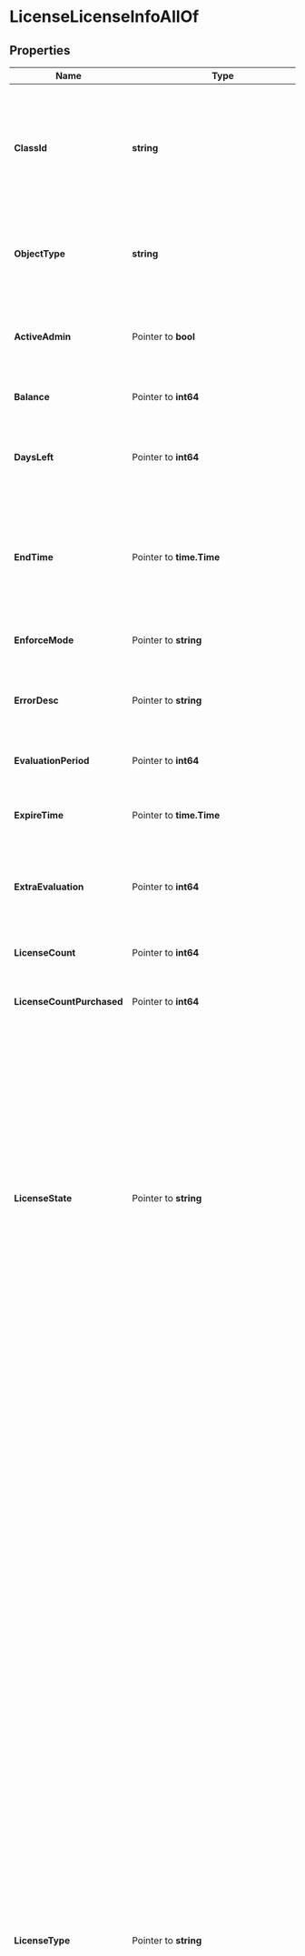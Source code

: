 # LicenseLicenseInfoAllOf

## Properties

Name | Type | Description | Notes
------------ | ------------- | ------------- | -------------
**ClassId** | **string** | The fully-qualified name of the instantiated, concrete type. This property is used as a discriminator to identify the type of the payload when marshaling and unmarshaling data. | [default to "license.LicenseInfo"]
**ObjectType** | **string** | The fully-qualified name of the instantiated, concrete type. The value should be the same as the &#39;ClassId&#39; property. | [default to "license.LicenseInfo"]
**ActiveAdmin** | Pointer to **bool** | The license administrative state. Set this property to &#39;true&#39; to activate the license entitlements. | [optional] [readonly] 
**Balance** | Pointer to **int64** | The total balance we have for licenses. | [optional] [readonly] 
**DaysLeft** | Pointer to **int64** | The number of days left for licenseState to stay in TrialPeriod or OutOfCompliance state. | [optional] [readonly] 
**EndTime** | Pointer to **time.Time** | The date and time when the trial period expires. The value of the &#39;endTime&#39; property is set when the account enters the TrialPeriod or OutOfCompliance state. | [optional] [readonly] 
**EnforceMode** | Pointer to **string** | The entitlement mode reported by Cisco Smart Software Manager. | [optional] [readonly] 
**ErrorDesc** | Pointer to **string** | The detailed error message when there is any error related to this licensing entitlement. | [optional] [readonly] 
**EvaluationPeriod** | Pointer to **int64** | The default Trial or Grace period customer is entitled to. | [optional] 
**ExpireTime** | Pointer to **time.Time** | The date and time when the next expiration time of license subscription. | [optional] [readonly] 
**ExtraEvaluation** | Pointer to **int64** | The number of days the trial Trial or Grace period is extended. The trial or grace period can be extended once. | [optional] 
**LicenseCount** | Pointer to **int64** | The total number of license consumed in the Intersight account. | [optional] [readonly] 
**LicenseCountPurchased** | Pointer to **int64** | The total number of license purchased from cisco. | [optional] [readonly] 
**LicenseState** | Pointer to **string** | The license state defined by Intersight. The value may be one of NotLicensed, TrialPeriod, OutOfCompliance, Compliance, GraceExpired, or TrialExpired. * &#x60;NotLicensed&#x60; - The license token is neither activated nor registered. * &#x60;GraceExpired&#x60; - The license grace period has expired. * &#x60;TrialPeriod&#x60; - The 90 days of trial period. * &#x60;OutOfCompliance&#x60; - The license is out of compliance. * &#x60;Compliance&#x60; - The license is in compliance. * &#x60;TrialExpired&#x60; - The trial period of 90 days has expired. | [optional] [readonly] [default to "NotLicensed"]
**LicenseType** | Pointer to **string** | The name of the Intersight license entitlement. For example, this property may be set to &#39;Essential&#39;. * &#x60;Base&#x60; - Base as a License type. It is default license type. * &#x60;Essential&#x60; - Essential as a License type. * &#x60;Standard&#x60; - Standard as a License type. * &#x60;Advantage&#x60; - Advantage as a License type. * &#x60;Premier&#x60; - Premier as a License type. * &#x60;IWO-Essential&#x60; - IWO-Essential as a License type. * &#x60;IWO-Advantage&#x60; - IWO-Advantage as a License type. * &#x60;IWO-Premier&#x60; - IWO-Premier as a License type. * &#x60;IKS-Advantage&#x60; - IKS-Advantage as a License type. * &#x60;INC-Premier-1GFixed&#x60; - Premier 1G Fixed license tier for Intersight Nexus Cloud. * &#x60;INC-Premier-10GFixed&#x60; - Premier 10G Fixed license tier for Intersight Nexus Cloud. * &#x60;INC-Premier-100GFixed&#x60; - Premier 100G Fixed license tier for Intersight Nexus Cloud. * &#x60;INC-Premier-Mod4Slot&#x60; - Premier Modular 4 slot license tier for Intersight Nexus Cloud. * &#x60;INC-Premier-Mod8Slot&#x60; - Premier Modular 8 slot license tier for Intersight Nexus Cloud. * &#x60;INC-Premier-D2OpsFixed&#x60; - Premier D2Ops fixed license tier for Intersight Nexus Cloud. * &#x60;INC-Premier-D2OpsMod&#x60; - Premier D2Ops modular license tier for Intersight Nexus Cloud. * &#x60;IntersightTrial&#x60; - Virtual dummy license type to indicate trial. Used for UI display of trial mode Intersight tiers. * &#x60;IWOTrial&#x60; - Virtual dummy license type to indicate trial. Used for UI display of trial mode IKS tiers. * &#x60;IKSTrial&#x60; - Virtual dummy license type to indicate trial. Used for UI display of trial mode IWO tiers. * &#x60;INCTrial&#x60; - Virtual dummy license type to indicate trial. Used for UI display of trial mode Nexus tiers. | [optional] [readonly] [default to "Base"]
**NetSubstitution** | Pointer to **int64** | The total number of substituted licenses added or removed. | [optional] [readonly] 
**StartTime** | Pointer to **time.Time** | The date and time when the licenseState entered the TrialPeriod or OutOfCompliance state. | [optional] [readonly] 
**SubscriptionId** | Pointer to **string** | The id of license subscription. | [optional] [readonly] 
**SubstitutedLicense** | Pointer to [**[]LicenseSubstituteLicense**](LicenseSubstituteLicense.md) |  | [optional] 
**TrialAdmin** | Pointer to **bool** | The administrative state of the trial license. When the LicenseState is set to &#39;NotLicensed&#39;, &#39;trialAdmin&#39; can be set to true to start the trial period, i.e. licenseState is set to be TrialPeriod. | [optional] [readonly] 
**AccountLicenseData** | Pointer to [**LicenseAccountLicenseDataRelationship**](LicenseAccountLicenseDataRelationship.md) |  | [optional] 

## Methods

### NewLicenseLicenseInfoAllOf

`func NewLicenseLicenseInfoAllOf(classId string, objectType string, ) *LicenseLicenseInfoAllOf`

NewLicenseLicenseInfoAllOf instantiates a new LicenseLicenseInfoAllOf object
This constructor will assign default values to properties that have it defined,
and makes sure properties required by API are set, but the set of arguments
will change when the set of required properties is changed

### NewLicenseLicenseInfoAllOfWithDefaults

`func NewLicenseLicenseInfoAllOfWithDefaults() *LicenseLicenseInfoAllOf`

NewLicenseLicenseInfoAllOfWithDefaults instantiates a new LicenseLicenseInfoAllOf object
This constructor will only assign default values to properties that have it defined,
but it doesn't guarantee that properties required by API are set

### GetClassId

`func (o *LicenseLicenseInfoAllOf) GetClassId() string`

GetClassId returns the ClassId field if non-nil, zero value otherwise.

### GetClassIdOk

`func (o *LicenseLicenseInfoAllOf) GetClassIdOk() (*string, bool)`

GetClassIdOk returns a tuple with the ClassId field if it's non-nil, zero value otherwise
and a boolean to check if the value has been set.

### SetClassId

`func (o *LicenseLicenseInfoAllOf) SetClassId(v string)`

SetClassId sets ClassId field to given value.


### GetObjectType

`func (o *LicenseLicenseInfoAllOf) GetObjectType() string`

GetObjectType returns the ObjectType field if non-nil, zero value otherwise.

### GetObjectTypeOk

`func (o *LicenseLicenseInfoAllOf) GetObjectTypeOk() (*string, bool)`

GetObjectTypeOk returns a tuple with the ObjectType field if it's non-nil, zero value otherwise
and a boolean to check if the value has been set.

### SetObjectType

`func (o *LicenseLicenseInfoAllOf) SetObjectType(v string)`

SetObjectType sets ObjectType field to given value.


### GetActiveAdmin

`func (o *LicenseLicenseInfoAllOf) GetActiveAdmin() bool`

GetActiveAdmin returns the ActiveAdmin field if non-nil, zero value otherwise.

### GetActiveAdminOk

`func (o *LicenseLicenseInfoAllOf) GetActiveAdminOk() (*bool, bool)`

GetActiveAdminOk returns a tuple with the ActiveAdmin field if it's non-nil, zero value otherwise
and a boolean to check if the value has been set.

### SetActiveAdmin

`func (o *LicenseLicenseInfoAllOf) SetActiveAdmin(v bool)`

SetActiveAdmin sets ActiveAdmin field to given value.

### HasActiveAdmin

`func (o *LicenseLicenseInfoAllOf) HasActiveAdmin() bool`

HasActiveAdmin returns a boolean if a field has been set.

### GetBalance

`func (o *LicenseLicenseInfoAllOf) GetBalance() int64`

GetBalance returns the Balance field if non-nil, zero value otherwise.

### GetBalanceOk

`func (o *LicenseLicenseInfoAllOf) GetBalanceOk() (*int64, bool)`

GetBalanceOk returns a tuple with the Balance field if it's non-nil, zero value otherwise
and a boolean to check if the value has been set.

### SetBalance

`func (o *LicenseLicenseInfoAllOf) SetBalance(v int64)`

SetBalance sets Balance field to given value.

### HasBalance

`func (o *LicenseLicenseInfoAllOf) HasBalance() bool`

HasBalance returns a boolean if a field has been set.

### GetDaysLeft

`func (o *LicenseLicenseInfoAllOf) GetDaysLeft() int64`

GetDaysLeft returns the DaysLeft field if non-nil, zero value otherwise.

### GetDaysLeftOk

`func (o *LicenseLicenseInfoAllOf) GetDaysLeftOk() (*int64, bool)`

GetDaysLeftOk returns a tuple with the DaysLeft field if it's non-nil, zero value otherwise
and a boolean to check if the value has been set.

### SetDaysLeft

`func (o *LicenseLicenseInfoAllOf) SetDaysLeft(v int64)`

SetDaysLeft sets DaysLeft field to given value.

### HasDaysLeft

`func (o *LicenseLicenseInfoAllOf) HasDaysLeft() bool`

HasDaysLeft returns a boolean if a field has been set.

### GetEndTime

`func (o *LicenseLicenseInfoAllOf) GetEndTime() time.Time`

GetEndTime returns the EndTime field if non-nil, zero value otherwise.

### GetEndTimeOk

`func (o *LicenseLicenseInfoAllOf) GetEndTimeOk() (*time.Time, bool)`

GetEndTimeOk returns a tuple with the EndTime field if it's non-nil, zero value otherwise
and a boolean to check if the value has been set.

### SetEndTime

`func (o *LicenseLicenseInfoAllOf) SetEndTime(v time.Time)`

SetEndTime sets EndTime field to given value.

### HasEndTime

`func (o *LicenseLicenseInfoAllOf) HasEndTime() bool`

HasEndTime returns a boolean if a field has been set.

### GetEnforceMode

`func (o *LicenseLicenseInfoAllOf) GetEnforceMode() string`

GetEnforceMode returns the EnforceMode field if non-nil, zero value otherwise.

### GetEnforceModeOk

`func (o *LicenseLicenseInfoAllOf) GetEnforceModeOk() (*string, bool)`

GetEnforceModeOk returns a tuple with the EnforceMode field if it's non-nil, zero value otherwise
and a boolean to check if the value has been set.

### SetEnforceMode

`func (o *LicenseLicenseInfoAllOf) SetEnforceMode(v string)`

SetEnforceMode sets EnforceMode field to given value.

### HasEnforceMode

`func (o *LicenseLicenseInfoAllOf) HasEnforceMode() bool`

HasEnforceMode returns a boolean if a field has been set.

### GetErrorDesc

`func (o *LicenseLicenseInfoAllOf) GetErrorDesc() string`

GetErrorDesc returns the ErrorDesc field if non-nil, zero value otherwise.

### GetErrorDescOk

`func (o *LicenseLicenseInfoAllOf) GetErrorDescOk() (*string, bool)`

GetErrorDescOk returns a tuple with the ErrorDesc field if it's non-nil, zero value otherwise
and a boolean to check if the value has been set.

### SetErrorDesc

`func (o *LicenseLicenseInfoAllOf) SetErrorDesc(v string)`

SetErrorDesc sets ErrorDesc field to given value.

### HasErrorDesc

`func (o *LicenseLicenseInfoAllOf) HasErrorDesc() bool`

HasErrorDesc returns a boolean if a field has been set.

### GetEvaluationPeriod

`func (o *LicenseLicenseInfoAllOf) GetEvaluationPeriod() int64`

GetEvaluationPeriod returns the EvaluationPeriod field if non-nil, zero value otherwise.

### GetEvaluationPeriodOk

`func (o *LicenseLicenseInfoAllOf) GetEvaluationPeriodOk() (*int64, bool)`

GetEvaluationPeriodOk returns a tuple with the EvaluationPeriod field if it's non-nil, zero value otherwise
and a boolean to check if the value has been set.

### SetEvaluationPeriod

`func (o *LicenseLicenseInfoAllOf) SetEvaluationPeriod(v int64)`

SetEvaluationPeriod sets EvaluationPeriod field to given value.

### HasEvaluationPeriod

`func (o *LicenseLicenseInfoAllOf) HasEvaluationPeriod() bool`

HasEvaluationPeriod returns a boolean if a field has been set.

### GetExpireTime

`func (o *LicenseLicenseInfoAllOf) GetExpireTime() time.Time`

GetExpireTime returns the ExpireTime field if non-nil, zero value otherwise.

### GetExpireTimeOk

`func (o *LicenseLicenseInfoAllOf) GetExpireTimeOk() (*time.Time, bool)`

GetExpireTimeOk returns a tuple with the ExpireTime field if it's non-nil, zero value otherwise
and a boolean to check if the value has been set.

### SetExpireTime

`func (o *LicenseLicenseInfoAllOf) SetExpireTime(v time.Time)`

SetExpireTime sets ExpireTime field to given value.

### HasExpireTime

`func (o *LicenseLicenseInfoAllOf) HasExpireTime() bool`

HasExpireTime returns a boolean if a field has been set.

### GetExtraEvaluation

`func (o *LicenseLicenseInfoAllOf) GetExtraEvaluation() int64`

GetExtraEvaluation returns the ExtraEvaluation field if non-nil, zero value otherwise.

### GetExtraEvaluationOk

`func (o *LicenseLicenseInfoAllOf) GetExtraEvaluationOk() (*int64, bool)`

GetExtraEvaluationOk returns a tuple with the ExtraEvaluation field if it's non-nil, zero value otherwise
and a boolean to check if the value has been set.

### SetExtraEvaluation

`func (o *LicenseLicenseInfoAllOf) SetExtraEvaluation(v int64)`

SetExtraEvaluation sets ExtraEvaluation field to given value.

### HasExtraEvaluation

`func (o *LicenseLicenseInfoAllOf) HasExtraEvaluation() bool`

HasExtraEvaluation returns a boolean if a field has been set.

### GetLicenseCount

`func (o *LicenseLicenseInfoAllOf) GetLicenseCount() int64`

GetLicenseCount returns the LicenseCount field if non-nil, zero value otherwise.

### GetLicenseCountOk

`func (o *LicenseLicenseInfoAllOf) GetLicenseCountOk() (*int64, bool)`

GetLicenseCountOk returns a tuple with the LicenseCount field if it's non-nil, zero value otherwise
and a boolean to check if the value has been set.

### SetLicenseCount

`func (o *LicenseLicenseInfoAllOf) SetLicenseCount(v int64)`

SetLicenseCount sets LicenseCount field to given value.

### HasLicenseCount

`func (o *LicenseLicenseInfoAllOf) HasLicenseCount() bool`

HasLicenseCount returns a boolean if a field has been set.

### GetLicenseCountPurchased

`func (o *LicenseLicenseInfoAllOf) GetLicenseCountPurchased() int64`

GetLicenseCountPurchased returns the LicenseCountPurchased field if non-nil, zero value otherwise.

### GetLicenseCountPurchasedOk

`func (o *LicenseLicenseInfoAllOf) GetLicenseCountPurchasedOk() (*int64, bool)`

GetLicenseCountPurchasedOk returns a tuple with the LicenseCountPurchased field if it's non-nil, zero value otherwise
and a boolean to check if the value has been set.

### SetLicenseCountPurchased

`func (o *LicenseLicenseInfoAllOf) SetLicenseCountPurchased(v int64)`

SetLicenseCountPurchased sets LicenseCountPurchased field to given value.

### HasLicenseCountPurchased

`func (o *LicenseLicenseInfoAllOf) HasLicenseCountPurchased() bool`

HasLicenseCountPurchased returns a boolean if a field has been set.

### GetLicenseState

`func (o *LicenseLicenseInfoAllOf) GetLicenseState() string`

GetLicenseState returns the LicenseState field if non-nil, zero value otherwise.

### GetLicenseStateOk

`func (o *LicenseLicenseInfoAllOf) GetLicenseStateOk() (*string, bool)`

GetLicenseStateOk returns a tuple with the LicenseState field if it's non-nil, zero value otherwise
and a boolean to check if the value has been set.

### SetLicenseState

`func (o *LicenseLicenseInfoAllOf) SetLicenseState(v string)`

SetLicenseState sets LicenseState field to given value.

### HasLicenseState

`func (o *LicenseLicenseInfoAllOf) HasLicenseState() bool`

HasLicenseState returns a boolean if a field has been set.

### GetLicenseType

`func (o *LicenseLicenseInfoAllOf) GetLicenseType() string`

GetLicenseType returns the LicenseType field if non-nil, zero value otherwise.

### GetLicenseTypeOk

`func (o *LicenseLicenseInfoAllOf) GetLicenseTypeOk() (*string, bool)`

GetLicenseTypeOk returns a tuple with the LicenseType field if it's non-nil, zero value otherwise
and a boolean to check if the value has been set.

### SetLicenseType

`func (o *LicenseLicenseInfoAllOf) SetLicenseType(v string)`

SetLicenseType sets LicenseType field to given value.

### HasLicenseType

`func (o *LicenseLicenseInfoAllOf) HasLicenseType() bool`

HasLicenseType returns a boolean if a field has been set.

### GetNetSubstitution

`func (o *LicenseLicenseInfoAllOf) GetNetSubstitution() int64`

GetNetSubstitution returns the NetSubstitution field if non-nil, zero value otherwise.

### GetNetSubstitutionOk

`func (o *LicenseLicenseInfoAllOf) GetNetSubstitutionOk() (*int64, bool)`

GetNetSubstitutionOk returns a tuple with the NetSubstitution field if it's non-nil, zero value otherwise
and a boolean to check if the value has been set.

### SetNetSubstitution

`func (o *LicenseLicenseInfoAllOf) SetNetSubstitution(v int64)`

SetNetSubstitution sets NetSubstitution field to given value.

### HasNetSubstitution

`func (o *LicenseLicenseInfoAllOf) HasNetSubstitution() bool`

HasNetSubstitution returns a boolean if a field has been set.

### GetStartTime

`func (o *LicenseLicenseInfoAllOf) GetStartTime() time.Time`

GetStartTime returns the StartTime field if non-nil, zero value otherwise.

### GetStartTimeOk

`func (o *LicenseLicenseInfoAllOf) GetStartTimeOk() (*time.Time, bool)`

GetStartTimeOk returns a tuple with the StartTime field if it's non-nil, zero value otherwise
and a boolean to check if the value has been set.

### SetStartTime

`func (o *LicenseLicenseInfoAllOf) SetStartTime(v time.Time)`

SetStartTime sets StartTime field to given value.

### HasStartTime

`func (o *LicenseLicenseInfoAllOf) HasStartTime() bool`

HasStartTime returns a boolean if a field has been set.

### GetSubscriptionId

`func (o *LicenseLicenseInfoAllOf) GetSubscriptionId() string`

GetSubscriptionId returns the SubscriptionId field if non-nil, zero value otherwise.

### GetSubscriptionIdOk

`func (o *LicenseLicenseInfoAllOf) GetSubscriptionIdOk() (*string, bool)`

GetSubscriptionIdOk returns a tuple with the SubscriptionId field if it's non-nil, zero value otherwise
and a boolean to check if the value has been set.

### SetSubscriptionId

`func (o *LicenseLicenseInfoAllOf) SetSubscriptionId(v string)`

SetSubscriptionId sets SubscriptionId field to given value.

### HasSubscriptionId

`func (o *LicenseLicenseInfoAllOf) HasSubscriptionId() bool`

HasSubscriptionId returns a boolean if a field has been set.

### GetSubstitutedLicense

`func (o *LicenseLicenseInfoAllOf) GetSubstitutedLicense() []LicenseSubstituteLicense`

GetSubstitutedLicense returns the SubstitutedLicense field if non-nil, zero value otherwise.

### GetSubstitutedLicenseOk

`func (o *LicenseLicenseInfoAllOf) GetSubstitutedLicenseOk() (*[]LicenseSubstituteLicense, bool)`

GetSubstitutedLicenseOk returns a tuple with the SubstitutedLicense field if it's non-nil, zero value otherwise
and a boolean to check if the value has been set.

### SetSubstitutedLicense

`func (o *LicenseLicenseInfoAllOf) SetSubstitutedLicense(v []LicenseSubstituteLicense)`

SetSubstitutedLicense sets SubstitutedLicense field to given value.

### HasSubstitutedLicense

`func (o *LicenseLicenseInfoAllOf) HasSubstitutedLicense() bool`

HasSubstitutedLicense returns a boolean if a field has been set.

### SetSubstitutedLicenseNil

`func (o *LicenseLicenseInfoAllOf) SetSubstitutedLicenseNil(b bool)`

 SetSubstitutedLicenseNil sets the value for SubstitutedLicense to be an explicit nil

### UnsetSubstitutedLicense
`func (o *LicenseLicenseInfoAllOf) UnsetSubstitutedLicense()`

UnsetSubstitutedLicense ensures that no value is present for SubstitutedLicense, not even an explicit nil
### GetTrialAdmin

`func (o *LicenseLicenseInfoAllOf) GetTrialAdmin() bool`

GetTrialAdmin returns the TrialAdmin field if non-nil, zero value otherwise.

### GetTrialAdminOk

`func (o *LicenseLicenseInfoAllOf) GetTrialAdminOk() (*bool, bool)`

GetTrialAdminOk returns a tuple with the TrialAdmin field if it's non-nil, zero value otherwise
and a boolean to check if the value has been set.

### SetTrialAdmin

`func (o *LicenseLicenseInfoAllOf) SetTrialAdmin(v bool)`

SetTrialAdmin sets TrialAdmin field to given value.

### HasTrialAdmin

`func (o *LicenseLicenseInfoAllOf) HasTrialAdmin() bool`

HasTrialAdmin returns a boolean if a field has been set.

### GetAccountLicenseData

`func (o *LicenseLicenseInfoAllOf) GetAccountLicenseData() LicenseAccountLicenseDataRelationship`

GetAccountLicenseData returns the AccountLicenseData field if non-nil, zero value otherwise.

### GetAccountLicenseDataOk

`func (o *LicenseLicenseInfoAllOf) GetAccountLicenseDataOk() (*LicenseAccountLicenseDataRelationship, bool)`

GetAccountLicenseDataOk returns a tuple with the AccountLicenseData field if it's non-nil, zero value otherwise
and a boolean to check if the value has been set.

### SetAccountLicenseData

`func (o *LicenseLicenseInfoAllOf) SetAccountLicenseData(v LicenseAccountLicenseDataRelationship)`

SetAccountLicenseData sets AccountLicenseData field to given value.

### HasAccountLicenseData

`func (o *LicenseLicenseInfoAllOf) HasAccountLicenseData() bool`

HasAccountLicenseData returns a boolean if a field has been set.


[[Back to Model list]](../README.md#documentation-for-models) [[Back to API list]](../README.md#documentation-for-api-endpoints) [[Back to README]](../README.md)


